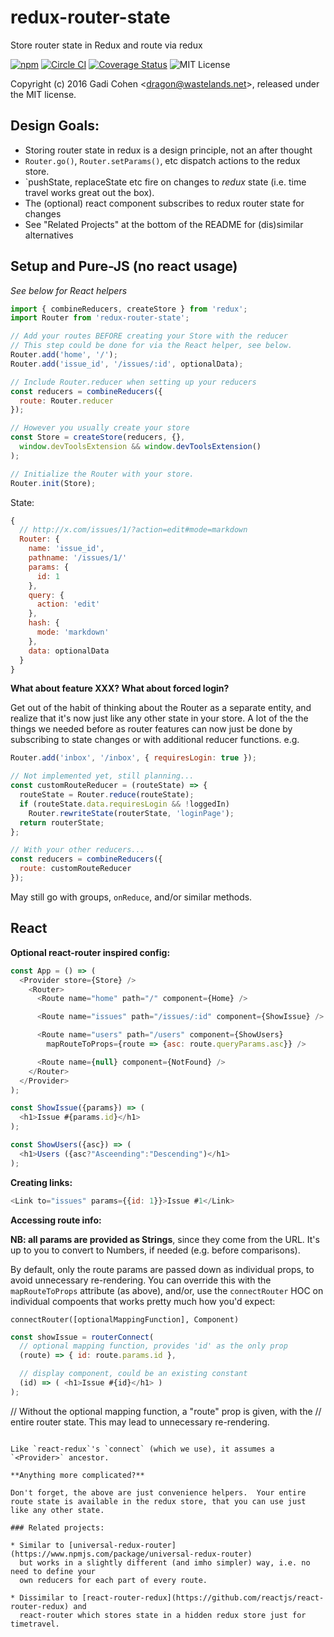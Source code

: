 # redux-router-state

Store router state in Redux and route via redux

[![npm](https://img.shields.io/npm/v/redux-router-state.svg?maxAge=2592000)](https://www.npmjs.com/package/redux-router-state) [![Circle CI](https://circleci.com/gh/gadicc/redux-router-state.svg?style=shield)](https://circleci.com/gh/gadicc/redux-router-state) [![Coverage Status](https://coveralls.io/repos/github/gadicc/redux-router-state/badge.svg?branch=master)](https://coveralls.io/github/gadicc/redux-router-state?branch=master) ![MIT License](https://img.shields.io/badge/license-MIT-blue.svg)

Copyright (c) 2016 Gadi Cohen &lt;dragon@wastelands.net&gt;, released under the MIT license.

## Design Goals:

* Storing router state in redux is a design principle, not an after thought
* `Router.go()`, `Router.setParams()`, etc dispatch actions to the redux store.
* `pushState, replaceState etc fire on changes to *redux* state (i.e. time travel works great out the box).
* The (optional) react <Router> component subscribes to redux router state for changes
* See "Related Projects" at the bottom of the README for (dis)similar alternatives

## Setup and Pure-JS (no react usage)

*See below for React helpers*

```js
import { combineReducers, createStore } from 'redux';
import Router from 'redux-router-state';

// Add your routes BEFORE creating your Store with the reducer
// This step could be done for via the React helper, see below.
Router.add('home', '/');
Router.add('issue_id', '/issues/:id', optionalData);

// Include Router.reducer when setting up your reducers
const reducers = combineReducers({
  route: Router.reducer
});

// However you usually create your store
const Store = createStore(reducers, {},
  window.devToolsExtension && window.devToolsExtension()
);

// Initialize the Router with your store.
Router.init(Store);
```

State:

```js
{
  // http://x.com/issues/1/?action=edit#mode=markdown
  Router: {
    name: 'issue_id',
    pathname: '/issues/1/'
    params: {
      id: 1
    },
    query: {
      action: 'edit'
    },
    hash: {
      mode: 'markdown'
    },
    data: optionalData
  }
}
```

**What about feature XXX?  What about forced login?**

Get out of the habit of thinking about the Router as a separate entity, and realize that it's now just like any other state in your store.  A lot of the the things we needed before as router features can now just be done by subscribing to state changes or with additional reducer functions.  e.g.

```js
Router.add('inbox', '/inbox', { requiresLogin: true });

// Not implemented yet, still planning...
const customRouteReducer = (routeState) => {
  routeState = Router.reduce(routeState);
  if (routeState.data.requiresLogin && !loggedIn)
    Router.rewriteState(routerState, 'loginPage');
  return routerState;
};

// With your other reducers...
const reducers = combineReducers({
  route: customRouteReducer
});
```

May still go with groups, `onReduce`, and/or similar methods.

## React

**Optional react-router inspired config:**

```js
const App = () => (
  <Provider store={Store} />
    <Router>
      <Route name="home" path="/" component={Home} />

      <Route name="issues" path="/issues/:id" component={ShowIssue} />

      <Route name="users" path="/users" component={ShowUsers}
        mapRouteToProps={route => {asc: route.queryParams.asc}} />

      <Route name={null} component={NotFound} />
    </Router>
  </Provider>
);

const ShowIssue({params}) => (
  <h1>Issue #{params.id}</h1>
);

const ShowUsers({asc}) => (
  <h1>Users ({asc?"Asceending":"Descending")</h1>
);

```

**Creating links:**

```js
<Link to="issues" params={{id: 1}}>Issue #1</Link>
```

**Accessing route info:**

**NB: all params are provided as Strings**, since they come from the URL.  It's up to you to convert to Numbers, if needed (e.g. before comparisons).

By default, only the route params are passed down as individual props, to avoid unnecessary re-rendering.  You can override this with the `mapRouteToProps` attribute (as above), and/or, use the `connectRouter` HOC on individual compoents that works pretty much how you'd expect:

`connectRouter([optionalMappingFunction], Component)`

```js
const showIssue = routerConnect(
  // optional mapping function, provides 'id' as the only prop
  (route) => { id: route.params.id },

  // display component, could be an existing constant
  (id) => ( <h1>Issue #{id}</h1> )
);
```

// Without the optional mapping function, a "route" prop is given, with the
// entire router state.  This may lead to unnecessary re-rendering.
```

Like `react-redux`'s `connect` (which we use), it assumes a `<Provider>` ancestor.

**Anything more complicated?**

Don't forget, the above are just convenience helpers.  Your entire route state is available in the redux store, that you can use just like any other state.

### Related projects:

* Similar to [universal-redux-router](https://www.npmjs.com/package/universal-redux-router)
  but works in a slightly different (and imho simpler) way, i.e. no need to define your
  own reducers for each part of every route.

* Dissimilar to [react-router-redux](https://github.com/reactjs/react-router-redux) and
  react-router which stores state in a hidden redux store just for timetravel.
